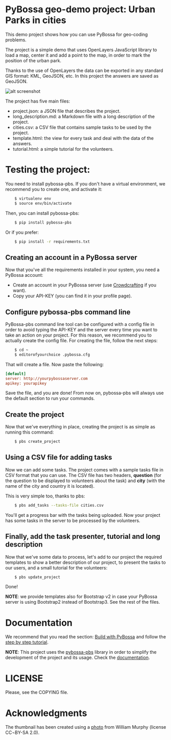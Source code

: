 PyBossa geo-demo project: Urban Parks in cities
===============================================

This demo project shows how you can use PyBossa for geo-coding problems.

The project is a simple demo that uses OpenLayers JavaScript library to load a map,
center it and add a point to the map, in order to mark the position of the
urban park. 

Thanks to the use of OpenLayers the data can be exported in any standard GIS format:
KML, GeoJSON, etc. In this project the answers are saved as GeoJSON.

![alt screenshot](http://i.imgur.com/XMVyNKV.png)

The project has five main files:

*  project.json: a JSON file that describes the project.
*  long_description.md: a Markdown file with a long description of the project.
*  cities.csv: a CSV file that contains sample tasks to be used by the project.
*  template.html: the view for every task and deal with the data of the answers.
*  tutorial.html: a simple tutorial for the volunteers.


Testing the project:
====================

You need to install pybossa-pbs. If you don't have a virtual environment,
we recommend you to create one, and activate it:

```bash
    $ virtualenv env
    $ source env/bin/activate
```

Then, you can install pybossa-pbs:

```bash
    $ pip install pybossa-pbs
```

Or if you prefer:

```bash
    $ pip install -r requirements.txt
```

## Creating an account in a PyBossa server

Now that you've all the requirements installed in your system, you need
a PyBossa account:

*  Create an account in your PyBossa server (use [Crowdcrafting](http://crowdcrafting.org) if you want).
*  Copy your API-KEY (you can find it in your profile page).

## Configure pybossa-pbs command line

PyBossa-pbs command line tool can be configured with a config file in order to
avoid typing the API-KEY and the server every time you want to take an action
on your project. For this reason, we recommend you to actually create the
config file. For creating the file, follow the next steps:

```bash
    $ cd ~
    $ editorofyourchoice .pybossa.cfg
```

That will create a file. Now paste the following:

```ini
[default]
server: http://yourpybossaserver.com
apikey: yourapikey
```

Save the file, and you are done! From now on, pybossa-pbs will always use the
default section to run your commands.

## Create the project

Now that we've everything in place, creating the project is as simple as
running this command:

```bash
    $ pbs create_project
```

## Using a CSV file for adding tasks

Now we can add some tasks. The project comes with a sample tasks file in CSV format
that you can use. The CSV file has two headers, **question** (for the question to be
displayed to volunteers about the task) and **city** (with the name of the city
and country it is located).

This is very simple too, thanks to pbs:

```bash
    $ pbs add_tasks --tasks-file cities.csv
```
You'll get a progress bar with the tasks being uploaded. Now your project has
some tasks in the server to be processed by the volunteers.

## Finally, add the task presenter, tutorial and long description

Now that we've some data to process, let's add to our project the required
templates to show a better description of our project, to present the tasks to
our users, and a small tutorial for the volunteers:

```bash
    $ pbs update_project
```

Done!

**NOTE**: we provide templates also for Bootstrap v2 in case your PyBossa
server is using Bootstrap2 instead of Bootstrap3. See the rest of the files.


Documentation
=============

We recommend that you read the section: [Build with PyBossa](http://docs.pybossa.com/en/latest/build_with_pybossa.html) and follow the [step by step tutorial](http://docs.pybossa.com/en/latest/user/tutorial.html).

**NOTE**: This project uses the [pybossa-pbs](https://pypi.python.org/pypi/pybossa-pbs) library in order to simplify the development of the project and its usage. Check the [documentation](https://github.com/PyBossa/pbs).

LICENSE
=======

Please, see the COPYING file.

Acknowledgments
===============
The thumbnail has been created using a [photo](http://www.flickr.com/photos/infomatique/5489548540/) from William Murphy (license CC¬BY-SA 2.0).
